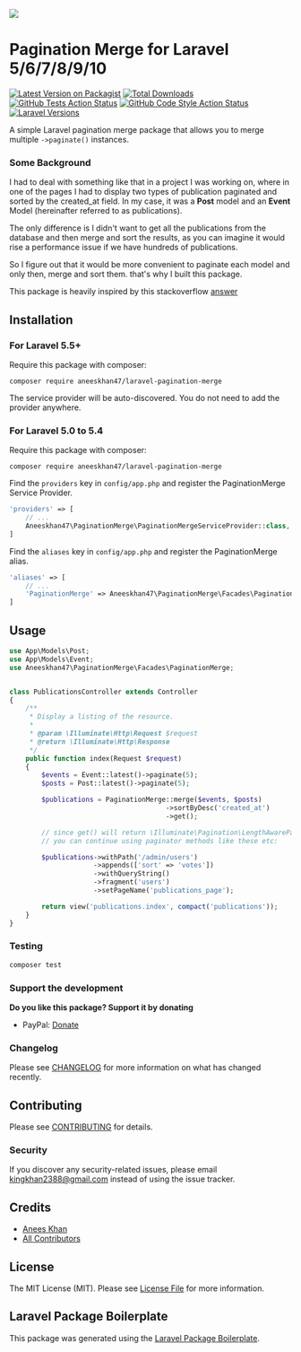 ![](https://banners.beyondco.de/Laravel%20Pagination%20Merge.png?theme=light&packageManager=composer+require&packageName=aneeskhan47%2Flaravel-pagination-merge&pattern=architect&style=style_1&description=Merge+multiple+laravel+paginate+instances&md=1&showWatermark=1&fontSize=100px&images=https%3A%2F%2Flaravel.com%2Fimg%2Flogomark.min.svg)

# Pagination Merge for Laravel 5/6/7/8/9/10

[![Latest Version on Packagist](https://img.shields.io/packagist/v/aneeskhan47/laravel-pagination-merge.svg?style=flat-square)](https://packagist.org/packages/aneeskhan47/laravel-pagination-merge)
[![Total Downloads](https://img.shields.io/packagist/dt/aneeskhan47/laravel-pagination-merge.svg?style=flat-square)](https://packagist.org/packages/aneeskhan47/laravel-pagination-merge)
[![GitHub Tests Action Status](https://img.shields.io/github/actions/workflow/status/aneeskhan47/laravel-pagination-merge/main.yml?branch=main&label=tests&style=flat-square)](https://github.com/aneeskhan47/laravel-pagination-merge/actions?query=workflow%3Arun-tests+branch%3Amain)
[![GitHub Code Style Action Status](https://img.shields.io/github/actions/workflow/status/aneeskhan47/laravel-pagination-merge/php-cs-fixer.yml?label=code%20style&style=flat-square)](https://github.com/aneeskhan47/laravel-pagination-merge/actions?query=workflow%3A"Check+%26+fix+styling"+branch%3Amain)
[![Laravel Versions](https://img.shields.io/badge/Laravel-5.x%2C%206.x%2C%207.x%2C%208.x%2C%209.x%2C%2010.x-brightgreen.svg?style=flat-square)]()

A simple Laravel pagination merge package that allows you to merge multiple `->paginate()` instances.

### Some Background

I had to deal with something like that in a project I was working on, where in one of the pages I had to display two types of publication paginated and sorted by the created_at field. In my case, it was a **Post** model and an **Event** Model (hereinafter referred to as publications).

The only difference is I didn't want to get all the publications from the database and then merge and sort the results, as you can imagine it would rise a performance issue if we have hundreds of publications.

So I figure out that it would be more convenient to paginate each model and only then, merge and sort them. that's why I built this package.

This package is heavily inspired by this stackoverflow [answer](https://stackoverflow.com/a/58252907)

## Installation

### For Laravel 5.5+

Require this package with composer:

```
composer require aneeskhan47/laravel-pagination-merge
```

The service provider will be auto-discovered. You do not need to add the provider anywhere.

### For Laravel 5.0 to 5.4

Require this package with composer:

```
composer require aneeskhan47/laravel-pagination-merge
```

Find the `providers` key in `config/app.php` and register the PaginationMerge Service Provider.

```php
'providers' => [
    // ...
    Aneeskhan47\PaginationMerge\PaginationMergeServiceProvider::class,
]
```

Find the `aliases` key in `config/app.php` and register the PaginationMerge alias.

```php
'aliases' => [
    // ...
    'PaginationMerge' => Aneeskhan47\PaginationMerge\Facades\PaginationMerge::class,
]
```

## Usage

```php
use App\Models\Post;
use App\Models\Event;
use Aneeskhan47\PaginationMerge\Facades\PaginationMerge;


class PublicationsController extends Controller
{
    /**
     * Display a listing of the resource.
     *
     * @param \Illuminate\Http\Request $request
     * @return \Illuminate\Http\Response
     */
    public function index(Request $request)
    {
        $events = Event::latest()->paginate(5);
        $posts = Post::latest()->paginate(5);

        $publications = PaginationMerge::merge($events, $posts)
                                       ->sortByDesc('created_at')
                                       ->get();

        // since get() will return \Illuminate\Pagination\LengthAwarePaginator
        // you can continue using paginator methods like these etc:

        $publications->withPath('/admin/users')
                     ->appends(['sort' => 'votes'])
                     ->withQueryString()
                     ->fragment('users')
                     ->setPageName('publications_page');

        return view('publications.index', compact('publications'));
    }
}
```

### Testing

```bash
composer test
```

### Support the development
**Do you like this package? Support it by donating**

- PayPal: [Donate](https://www.paypal.com/paypalme/aneeskhan47)

### Changelog

Please see [CHANGELOG](CHANGELOG.md) for more information on what has changed recently.

## Contributing

Please see [CONTRIBUTING](CONTRIBUTING.md) for details.

### Security

If you discover any security-related issues, please email kingkhan2388@gmail.com instead of using the issue tracker.

## Credits

- [Anees Khan](https://github.com/aneeskhan47)
- [All Contributors](../../contributors)

## License

The MIT License (MIT). Please see [License File](LICENSE.md) for more information.

## Laravel Package Boilerplate

This package was generated using the [Laravel Package Boilerplate](https://laravelpackageboilerplate.com).
